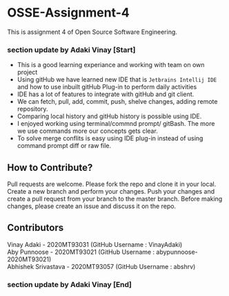 # OSSE-Assignment-4
This is assignment 4 of Open Source Software Engineering.

### section update by Adaki Vinay [Start]
- This is a good learning experiance and working with team on own project
- Using gitHub we have learned new IDE that is `Jetbrains Intellij IDE` and how to use inbuilt gitHub Plug-in to perform daily activities 
- IDE has a lot of features to integrate with gitHub and git client.
- We can fetch, pull, add, commit, push, shelve changes, adding remote repository.
- Comparing local history and gitHub history is possible using IDE.
- I enjoyed working using terminal/commnd prompt/ gitBash. The more we use commands more our concepts gets clear.
- To solve merge conflits is easy using IDE plug-in instead of using command prompt diff or raw file.

## How to Contribute?
Pull requests are welcome. 
Please fork the repo and clone it in your local. Create a new branch and perform your changes. Push your changes and create a pull request from your branch to the master branch.
Before making changes, please create an issue and discuss it on the repo.

## Contributors

Vinay Adaki - 2020MT93031 (GitHub Username : VinayAdaki)\
Aby Punnoose - 2020MT93021 (GitHub Username : abypunnoose-2020MT93021)\
Abhishek Srivastava - 2020MT93057 (GitHub Username : abshrv)

### section update by Adaki Vinay [End]
